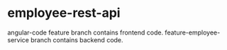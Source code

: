 # employee-rest-api

angular-code feature branch contains frontend code.
feature-employee-service branch  contains backend code.
